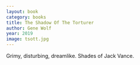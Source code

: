 ```yaml
---
layout: book
category: books
title: The Shadow Of The Torturer
author: Gene Wolf
year: 2019
image: tsott.jpg
---
```

Grimy, disturbing, dreamlike.  Shades of Jack Vance.
